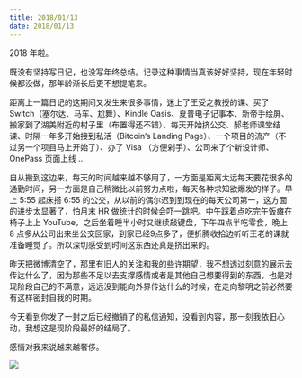 ```yaml
---
title: 2018/01/13
date: 2018/01/13
---
```


2018 年啦。

既没有坚持写日记，也没写年终总结。记录这种事情当真该好好坚持，现在年轻时候都没做，那年龄渐长后更不想提笔来。

距离上一篇日记的这期间又发生来很多事情，迷上了王受之教授的课、买了 Switch（塞尔达、马车、尬舞）、Kindle Oasis、夏普电子记事本、新帝手绘屏、搬家到了湖美附近的村子里（布置得还不错）、每天开始挤公交、郝老师课堂结课、时隔一年多开始接到私活（Bitcoin‘s Landing Page）、一个项目的流产（不过另一个项目马上开始了）、办了 Visa （方便剁手）、公司来了个新设计师、OnePass 页面上线 …

自从搬到这边来，每天的时间越来越不够用了，一方面是距离太远每天要花很多的通勤时间，另一方面是自己稍微比以前努力点啦，每天各种求知欲爆发的样子。早上 5:55 起床搭 6:55 的公交，从以前的偶尔迟到到现在的每天公司第一，这方面的进步太显著了，怕月末 HR 做统计的时候会吓一跳吧。中午踩着点吃完午饭瘫在椅子上上 YouTube，之后坐着睡半小时又继续敲键盘，下午四点半吃零食，晚上 8 点多从公司出来坐公交回家，到家已经9点多了，便折腾收拾边听听王老的课就准备睡觉了。所以深切感受到时间这东西还真是挤出来的。

昨天把微博清空了，那里有旧人的关注和我的些许期望，我不想透过刻意的展示去传达什么了，因为那些不足以去支撑感情或者是其他自己想要得到的东西，也是对现阶段自己的不满意，远远没到能向外界传达什么的时候，在走向黎明之前必然要有这样密封自我的时期。

今天看到你发了一封之后已经撤销了的私信通知，没看到内容，那一刻我依旧心动，我想这是现阶段最好的结局了。

感情对我来说越来越奢侈。

![](/assets/20180113.webp)